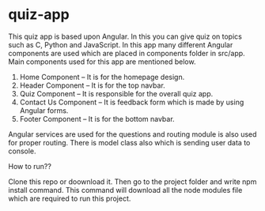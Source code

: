 # quiz-app
This quiz app is based upon Angular. In this you can give quiz on topics such as C, Python and JavaScript. In this app many different Angular components are used which are placed in components folder in src/app. Main components used for this app are mentioned below.
1.	Home Component – It is for the homepage design.
2.	Header Component – It is for the top navbar.
3.	Quiz Component – It is responsible for the overall quiz app.
4.	Contact Us Component – It is feedback form which is made by using Angular forms.
5.	Footer Component – It is for the bottom navbar.

Angular services are used for the questions and routing module is also used for proper routing. There is model class also which is sending user data to console.

How to run??

Clone this repo or doownload it. Then go to the project folder and write npm install command. This command will download all the node modules file which are required to run this project.
